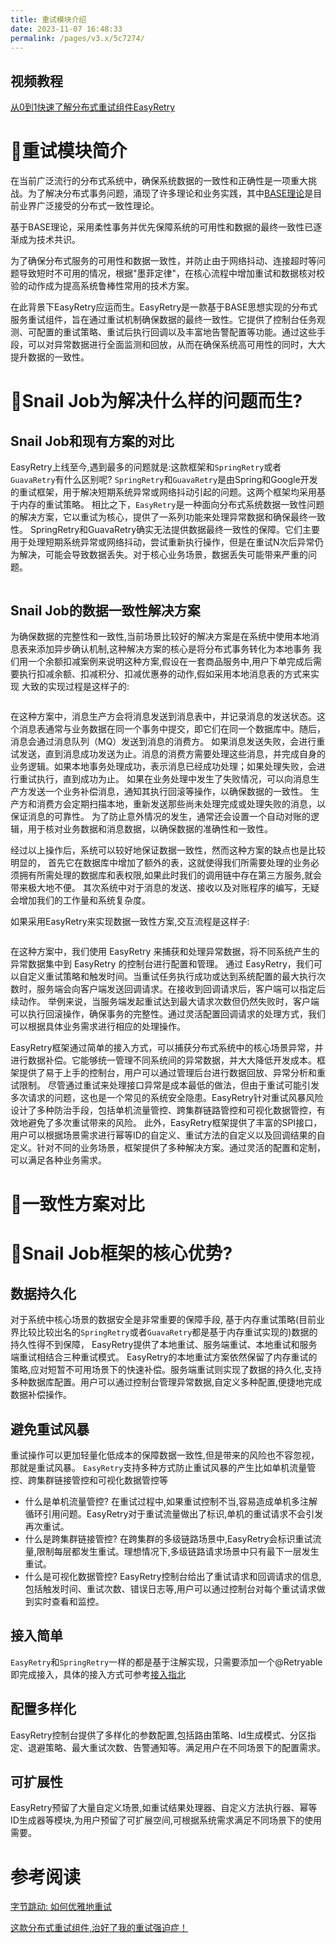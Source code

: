```yaml
---
title: 重试模块介绍
date: 2023-11-07 16:48:33
permalink: /pages/v3.x/5c7274/
---
```


## <EasyRetryIcon iconType='icon-shipin' /> 视频教程
[从0到1快速了解分布式重试组件EasyRetry](https://www.ixigua.com/i7269575684715086394/)

# 🌈重试模块简介
在当前广泛流行的分布式系统中，确保系统数据的一致性和正确性是一项重大挑战。为了解决分布式事务问题，涌现了许多理论和业务实践，其中[BASE理论](https://juejin.cn/post/6844903621495095304?searchId=20230714161300FB7FF57C596ECF34E2D4)是目前业界广泛接受的分布式一致性理论。

基于BASE理论，采用柔性事务并优先保障系统的可用性和数据的最终一致性已逐渐成为技术共识。

为了确保分布式服务的可用性和数据一致性，并防止由于网络抖动、连接超时等问题导致短时不可用的情况，根据"墨菲定律"，在核心流程中增加重试和数据核对校验的动作成为提高系统鲁棒性常用的技术方案。

在此背景下EasyRetry应运而生。EasyRetry是一款基于BASE思想实现的分布式服务重试组件，旨在通过重试机制确保数据的最终一致性。它提供了控制台任务观测、可配置的重试策略、重试后执行回调以及丰富地告警配置等功能。通过这些手段，可以对异常数据进行全面监测和回放，从而在确保系统高可用性的同时，大大提升数据的一致性。

# 🌈Snail Job为解决什么样的问题而生?
## Snail Job和现有方案的对比
EasyRetry上线至今,遇到最多的问题就是:这款框架和`SpringRetry`或者`GuavaRetry`有什么区别呢?
`SpringRetry`和`GuavaRetry`是由Spring和Google开发的重试框架，用于解决短期系统异常或网络抖动引起的问题。这两个框架均采用基于内存的重试策略。
相比之下，`EasyRetry`是一种面向分布式系统数据一致性问题的解决方案，它以重试为核心，提供了一系列功能来处理异常数据和确保最终一致性。
SpringRetry和GuavaRetry确实无法提供数据最终一致性的保障。它们主要用于处理短期系统异常或网络抖动，尝试重新执行操作，但是在重试N次后异常仍为解决，可能会导致数据丢失。对于核心业务场景，数据丢失可能带来严重的问题。

<img :src="$withBase('/img/内存重试请求的缺陷.png')" class="no-zoom" style="zoom: 100%;">

## Snail Job的数据一致性解决方案
为确保数据的完整性和一致性,当前场景比较好的解决方案是在系统中使用本地消息表来添加异步确认机制,这种解决方案的核心是将分布式事务转化为本地事务
我们用一个余额扣减案例来说明这种方案,假设在一套商品服务中,用户下单完成后需要执行扣减余额、扣减积分、扣减优惠券的动作,假如采用本地消息表的方式来实现
大致的实现过程是这样子的:

<img :src="$withBase('/img/本地消息表实现数据一致性.png')" class="no-zoom" style="zoom: 100%;">

在这种方案中，消息生产方会将消息发送到消息表中，并记录消息的发送状态。这个消息表通常与业务数据在同一个事务中提交，即它们在同一个数据库中。随后，消息会通过消息队列（MQ）发送到消息的消费方。
如果消息发送失败，会进行重试发送，直到消息成功发送为止。消息的消费方需要处理这些消息，并完成自身的业务逻辑。如果本地事务处理成功，表示消息已经成功处理；如果处理失败，会进行重试执行，直到成功为止。
如果在业务处理中发生了失败情况，可以向消息生产方发送一个业务补偿消息，通知其执行回滚等操作，以确保数据的一致性。
生产方和消费方会定期扫描本地，重新发送那些尚未处理完成或处理失败的消息，以保证消息的可靠性。
为了防止意外情况的发生，通常还会设置一个自动对账的逻辑，用于核对业务数据和消息数据，以确保数据的准确性和一致性。

经过以上操作后，系统可以较好地保证数据一致性，然而这种方案的缺点也是比较明显的，
首先它在数据库中增加了额外的表，这就使得我们所需要处理的业务必须拥有所需处理的数据库和表权限,如果此时我们的调用链中存在第三方服务,就会带来极大地不便。
其次系统中对于消息的发送、接收以及对账程序的编写，无疑会增加我们的工作量和系统复杂度。

如果采用EasyRetry来实现数据一致性方案,交互流程是这样子:

<img :src="$withBase('/img/采用EasyRetry实现数据一致性.png')" class="no-zoom" style="zoom: 100%;">

在这种方案中，我们使用 EasyRetry 来捕获和处理异常数据，将不同系统产生的异常数据集中到 EasyRetry 的控制台进行配置和管理。
通过 EasyRetry，我们可以自定义重试策略和触发时间。当重试任务执行成功或达到系统配置的最大执行次数时，服务端会向客户端发送回调请求。在接收到回调请求后，客户端可以指定后续动作。
举例来说，当服务端发起重试达到最大请求次数但仍然失败时，客户端可以执行回滚操作，确保事务的完整性。通过灵活配置回调请求的处理方式，我们可以根据具体业务需求进行相应的处理操作。

EasyRetry框架通过简单的接入方式，可以捕获分布式系统中的核心场景异常，并进行数据补偿。它能够统一管理不同系统间的异常数据，并大大降低开发成本。框架提供了易于上手的控制台，用户可以通过管理后台进行数据回放、异常分析和重试限制。
尽管通过重试来处理接口异常是成本最低的做法，但由于重试可能引发多次请求的问题，这也是一个常见的系统安全隐患。EasyRetry针对重试风暴风险设计了多种防治手段，包括单机流量管控、跨集群链路管控和可视化数据管控，有效地避免了多次重试带来的风险。
此外，EasyRetry框架提供了丰富的SPI接口，用户可以根据场景需求进行幂等ID的自定义、重试方法的自定义以及回调结果的自定义。针对不同的业务场景，框架提供了多种解决方案。通过灵活的配置和定制，可以满足各种业务需求。

# 🌈一致性方案对比

# 🌈Snail Job框架的核心优势?
## 数据持久化
对于系统中核心场景的数据安全是非常重要的保障手段, 基于内存重试策略(目前业界比较比较出名的`SpringRetry`或者`GuavaRetry`都是基于内存重试实现的)数据的持久性得不到保障，
EasyRetry提供了本地重试、服务端重试、本地重试和服务端重试相结合三种重试模式。
EasyRetry的本地重试方案依然保留了内存重试的策略,应对短暂不可用场景下的快速补偿。服务端重试则实现了数据的持久化,支持多种数据库配置。用户可以通过控制台管理异常数据,自定义多种配置,便捷地完成数据补偿操作。

## 避免重试风暴
重试操作可以更加轻量化低成本的保障数据一致性,但是带来的风险也不容忽视，那就是重试风暴。
`EasyRetry`支持多种方式防止重试风暴的产生比如单机流量管控、跨集群链接管控和可视化数据管控等
- 什么是单机流量管控?
  在重试过程中,如果重试控制不当,容易造成单机多注解循环引用问题。EasyRetry对于重试流量做出了标识,单机的重试请求不会引发再次重试。
  <img :src="$withBase('/img/单机多注解循环引用问题.png')" class="no-zoom" style="zoom: 100%;">
- 什么是跨集群链接管控?
  在跨集群的多级链路场景中,EasyRetry会标识重试流量,限制每层都发生重试。理想情况下,多级链路请求场景中只有最下一层发生重试。
  <img :src="$withBase('/img/EasyRetry标识重试流量.png')" class="no-zoom" style="zoom: 100%;">
- 什么是可视化数据管控?
  EasyRetry控制台给出了重试请求和回调请求的信息,包括触发时间、重试次数、错误日志等,用户可以通过控制台对每个重试请求做到实时查看和监控。
## 接入简单
`EasyRetry`和`SpringRetry`一样的都是基于注解实现，只需要添加一个@Retryable即完成接入，具体的接入方式可参考[接入指北](/pages/da9ecc/)
## 配置多样化
EasyRetry控制台提供了多样化的参数配置,包括路由策略、Id生成模式、分区指定、退避策略、最大重试次数、告警通知等。满足用户在不同场景下的配置需求。
## 可扩展性
EasyRetry预留了大量自定义场景,如重试结果处理器、自定义方法执行器、幂等ID生成器等模块,为用户预留了可扩展空间,可根据系统需求满足不同场景下的使用需要。
# 参考阅读

[字节跳动: 如何优雅地重试](https://juejin.cn/post/6914091859463634951)

[这款分布式重试组件,治好了我的重试强迫症！](https://juejin.cn/post/7249607108043145274) 
